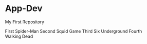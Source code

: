# App-Dev
My First Repository

First Spider-Man
Second Squid Game
Third Six Underground
Fourth Walking Dead
